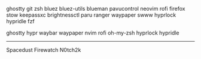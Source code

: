 ghostty
git
zsh
bluez bluez-utils
blueman
pavucontrol
neovim
rofi
firefox
stow
keepassxc
brightnessctl
paru
ranger
waypaper
swww
hyprlock
hypridle
fzf

ghostty
hypr
waybar
waypaper
nvim
rofi
oh-my-zsh
hyprlock
hypridle

--------------------------------------------------------------------

Spacedust
Firewatch
N0tch2k
